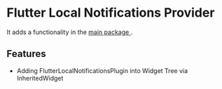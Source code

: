 # Flutter Local Notifications Provider

It adds a functionality in the [main package ](https://github.com/MaikuB/flutter_local_notifications/).

## Features

* Adding FlutterLocalNotificationsPlugin into Widget Tree via InheritedWidget